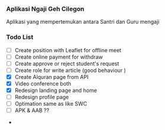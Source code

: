 ### Aplikasi Ngaji Geh Cilegon
Aplikasi yang mempertemukan antara Santri dan Guru mengaji

### Todo List 
- [ ] Create position with Leaflet for offline meet
- [ ] Create online payment for withdraw
- [ ] Create approve or reject student's request
- [ ] Create role for write article (good behaviour )
- [x] Create Alquran page from API
- [x] Video conference both
- [x] Redesign landing page and home
- [ ] Redesign profile page
- [ ] Optimation same as like SWC 
- [ ] APK & AAB ??
- 
